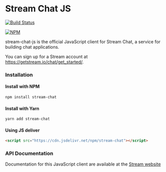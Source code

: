 # Stream Chat JS

[![Build Status](https://travis-ci.com/GetStream/stream-chat-js.svg?branch=master)](https://travis-ci.com/GetStream/stream-chat-js)

[![NPM](https://nodei.co/npm/stream-chat.png)](https://www.npmjs.com/package/stream-chat)

stream-chat-js is the official JavaScript client for Stream Chat, a service for building chat applications.

You can sign up for a Stream account at https://getstream.io/chat/get_started/.


### Installation

#### Install with NPM

```bash
npm install stream-chat
```

#### Install with Yarn

```bash
yarn add stream-chat
```

#### Using JS deliver

```html
<script src="https://cdn.jsdelivr.net/npm/stream-chat"></script>
```

### API Documentation

Documentation for this JavaScript client are available at the [Stream website](https://getstream.io/chat/docs/?language=js)
